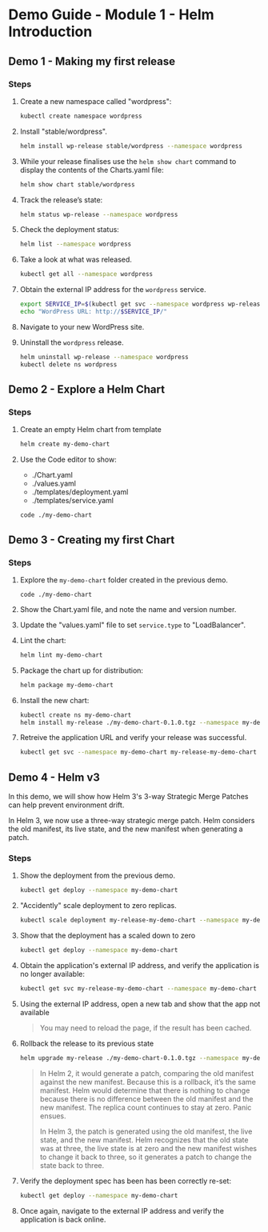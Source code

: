 # Demo Guide - Module 1 - Helm Introduction

## Demo 1 - Making my first release

### Steps

1. Create a new namespace called "wordpress":

    ```bash
    kubectl create namespace wordpress
    ```

2. Install "stable/wordpress".

    ```bash
    helm install wp-release stable/wordpress --namespace wordpress
    ```

3. While your release finalises use the ```helm show chart``` command to display the contents of the Charts.yaml file:

    ```bash
    helm show chart stable/wordpress
    ```

4. Track the release’s state:

    ```bash
    helm status wp-release --namespace wordpress
    ```

5. Check the deployment status:

    ```bash
    helm list --namespace wordpress
    ```

6. Take a look at what was released.

    ```bash
    kubectl get all --namespace wordpress
    ```

7. Obtain the external IP address for the ```wordpress``` service.

    ```bash
    export SERVICE_IP=$(kubectl get svc --namespace wordpress wp-release-wordpress --template "{{ range (index .status.loadBalancer.ingress 0) }}{{.}}{{ end }}")
    echo "WordPress URL: http://$SERVICE_IP/"
    ```

8. Navigate to your new WordPress site. 

8. Uninstall the ```wordpress``` release.

    ```bash
    helm uninstall wp-release --namespace wordpress
    kubectl delete ns wordpress
    ```

## Demo 2 - Explore a Helm Chart

### Steps

1. Create an empty Helm chart from template

    ```bash
    helm create my-demo-chart
    ```
2. Use the Code editor to show: 

    * ./Chart.yaml
    * ./values.yaml
    * ./templates/deployment.yaml
    * ./templates/service.yaml

    ```
    code ./my-demo-chart
    ```

## Demo 3 - Creating my first Chart

### Steps

1. Explore the `my-demo-chart` folder created in the previous demo.

    ```
    code ./my-demo-chart
    ```

2. Show the Chart.yaml file, and note the name and version number.

3. Update the "values.yaml" file to set ```service.type``` to "LoadBalancer".

4. Lint the chart:

    ```bash
    helm lint my-demo-chart
    ```
    
5. Package the chart up for distribution:

    ```bash
    helm package my-demo-chart
    ```

6. Install the new chart:

    ```bash
    kubectl create ns my-demo-chart
    helm install my-release ./my-demo-chart-0.1.0.tgz --namespace my-demo-chart
    ```

7. Retreive the application URL and verify your release was successful.

    ```bash
    kubectl get svc --namespace my-demo-chart my-release-my-demo-chart 
    ```

## Demo 4 - Helm v3
In this demo, we will show how Helm 3's 3-way Strategic Merge Patches can help prevent environment drift.

In Helm 3, we now use a three-way strategic merge patch. Helm considers the old manifest, its live state, and the new manifest when generating a patch.

### Steps

1. Show the deployment from the previous demo.

    ```bash
    kubectl get deploy --namespace my-demo-chart
    ```

2. "Accidently" scale deployment to zero replicas.

    ```bash
    kubectl scale deployment my-release-my-demo-chart --namespace my-demo-chart --replicas 0
    ```

3. Show that the deployment has a scaled down to zero

    ```bash
    kubectl get deploy --namespace my-demo-chart
    ```

4. Obtain the application's external IP address, and verify the application is no longer available:

    ```bash
    kubectl get svc my-release-my-demo-chart --namespace my-demo-chart
    ```

5. Using the external IP address, open a new tab and show that the app not available

    > You may need to reload the page, if the result has been cached.

6. Rollback the release to its previous state

    ```bash
    helm upgrade my-release ./my-demo-chart-0.1.0.tgz --namespace my-demo-chart
    ```

    > In Helm 2, it would generate a patch, comparing the old manifest against the new manifest. Because this is a rollback, it’s the same manifest. Helm would determine that there is nothing to change because there is no difference between the old manifest and the new manifest. The replica count continues to stay at zero. Panic ensues.
    >
    > In Helm 3, the patch is generated using the old manifest, the live state, and the new manifest. Helm recognizes that the old state was at three, the live state is at zero and the new manifest wishes to change it back to three, so it generates a patch to change the state back to three.

7. Verify the deployment spec has been has been correctly re-set:

    ```bash
    kubectl get deploy --namespace my-demo-chart
    ```

8. Once again, navigate to the external IP address and verify the application is back online. 
